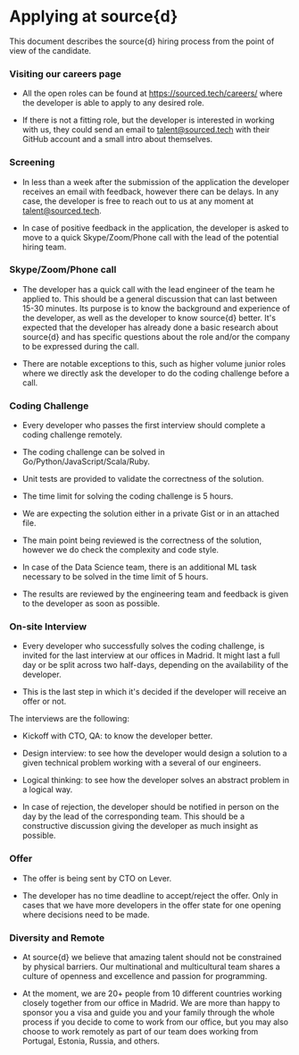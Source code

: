 # Applying at source{d}

This document describes the source{d} hiring process from the point of view of the candidate.

### Visiting our careers page

- All the open roles can be found at https://sourced.tech/careers/ where the developer is able to apply to any desired role. 

- If there is not a fitting role, but the developer is interested in working with us, they could send an email to talent@sourced.tech with their GitHub account and a small intro about themselves. 

### Screening

- In less than a week after the submission of the application the developer receives an email with feedback, however there can be delays. In any case, the developer is free to reach out to us at any moment at talent@sourced.tech.

- In case of positive feedback in the application, the developer is asked to move to a quick Skype/Zoom/Phone call with the lead of the potential hiring team.

### Skype/Zoom/Phone call

- The developer has a quick call with the lead engineer of the team he applied to. This should be a general discussion that can last between 15-30 minutes. Its purpose is to know the background and experience of the developer, as well as the developer to know source{d} better. It's expected that the developer has already done a basic research about source{d} and has specific questions about the role and/or the company to be expressed during the call. 

- There are notable exceptions to this, such as higher volume junior roles where we directly ask the developer to do the coding challenge before a call.

### Coding Challenge

- Every developer who passes the first interview should complete a coding challenge remotely.

- The coding challenge can be solved in Go/Python/JavaScript/Scala/Ruby.

- Unit tests are provided to validate the correctness of the solution.

- The time limit for solving the coding challenge is 5 hours. 

- We are expecting the solution either in a private Gist or in an attached file.

- The main point being reviewed is the correctness of the solution, however we do check the complexity and code style. 

- In case of the Data Science team, there is an additional ML task necessary to be solved in the time limit of 5 hours. 

- The results are reviewed by the engineering team and feedback is given to the developer as soon as possible. 


### On-site Interview

- Every developer who successfully solves the coding challenge, is invited for the last interview at our offices in Madrid. It might last a full day or be split across two half-days, depending on the availability of the developer.

- This is the last step in which it's decided if the developer will receive an offer or not. 

The interviews are the following:

- Kickoff with CTO, QA: to know the developer better.

- Design interview: to see how the developer would design a solution to a given technical problem working with a several of our engineers.

- Logical thinking: to see how the developer solves an abstract problem in a logical way.

- In case of rejection, the developer should be notified in person on the day by the lead of the corresponding team. This should be a constructive discussion giving the developer as much insight as possible. 

### Offer

- The offer is being sent by CTO on Lever. 

- The developer has no time deadline to accept/reject the offer. Only in cases that we have more developers in the offer state for one opening where decisions need to be made. 

### Diversity and Remote

- At source{d} we believe that amazing talent should not be constrained by physical barriers. Our multinational and multicultural team shares a culture of openness and excellence and passion for programming.

- At the moment, we are 20+ people from 10 different countries working closely together from our office in Madrid. We are more than happy to sponsor you a visa and guide you and your family through the whole process if you decide to come to work from our office, but you may also choose to work remotely as part of our team does working from Portugal, Estonia, Russia, and others.
